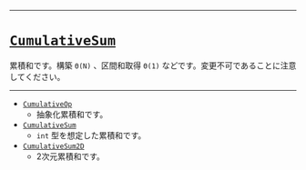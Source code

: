 _____

# [`CumulativeSum`](https://github.com/titan-23/Library_py/blob/main/DataStructures/CumulativeSum)

累積和です。構築 `Θ(N)` 、区間和取得 `Θ(1)` などです。変更不可であることに注意してください。

_____

- [`CumulativeOp`](CumulativeOp.md)
  - 抽象化累積和です。
- [`CumulativeSum`](CumulativeSum)
  - `int` 型を想定した累積和です。
- [`CumulativeSum2D`](CumulativeSum2D)
  - 2次元累積和です。

